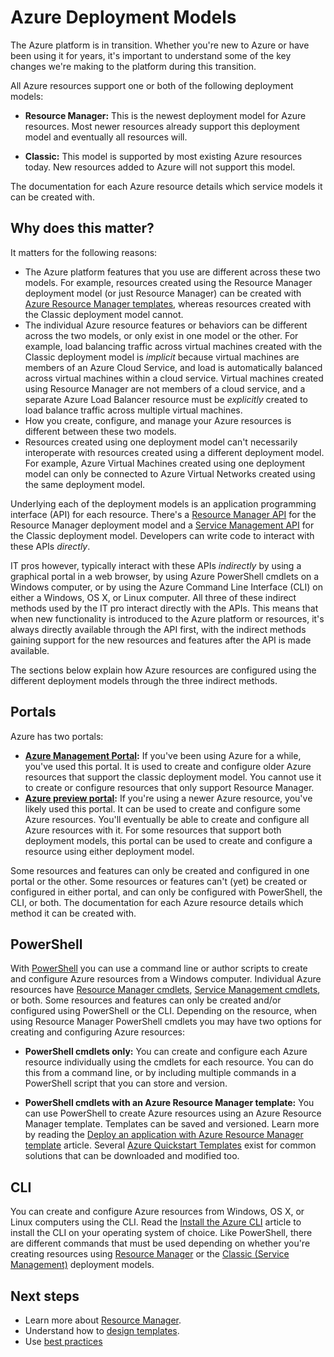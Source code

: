 <properties
   pageTitle="Resource Manager and Service Management (classic) deployment modes | Azure"
   description="Learn the differences between Resource Manager and classic deployment models."
   services="virtual-network"
   documentationCenter=""
   authors="telmosampaio"
   manager="carolz"
   editor=""
   tags="azure-resource-manager,azure-service-management"/>

<tags
	ms.service="virtual-network"
	ms.date="08/14/2015"
	wacn.date=""/>

# Azure Deployment Models

The Azure platform is in transition.  Whether you're new to Azure or have been using it for years, it's important to understand some of the key changes we're making to the platform during this transition.

All Azure resources support one or both of the following deployment models:

- **Resource Manager:** This is the newest deployment model for Azure resources. Most newer resources already support this deployment model and eventually all resources will.   
 
- **Classic:** This model is supported by most existing Azure resources today. New resources added to Azure will not support this model.

The documentation for each Azure resource details which service models it can be created with.

## Why does this matter? 

It matters for the following reasons:

- The Azure platform features that you use are different across these two models.  For example, resources created using the Resource Manager deployment model (or just Resource Manager) can be created with [Azure Resource Manager templates](/documentation/articles/resource-group-overview#template-deployment), whereas resources created with the Classic deployment model cannot.
- The individual Azure resource features or behaviors can be different across the two models, or only exist in one model or the other.  For example, load balancing traffic across virtual machines created with the Classic deployment model is *implicit* because virtual machines are members of an Azure Cloud Service, and load is automatically balanced across virtual machines within a cloud service. Virtual machines created using Resource Manager are not members of a cloud service, and a separate Azure Load Balancer resource must be *explicitly* created to load balance traffic across multiple virtual machines.  
- How you create, configure, and manage your Azure resources is different between these two models.
- Resources created using one deployment model can't necessarily interoperate with resources created using a different deployment model. For example, Azure Virtual Machines created using one deployment model can only be connected to Azure Virtual Networks created using the same deployment model.    

Underlying each of the deployment models is an application programming interface (API) for each resource.  There's a [Resource Manager API](https://msdn.microsoft.com/zh-cn/library/azure/dn948464.aspx) for the Resource Manager deployment model and a [Service Management API](https://msdn.microsoft.com/zh-cn/library/azure/ee460799.aspx) for the Classic deployment model. Developers can write code to interact with these APIs *directly*.  

IT pros however, typically interact with these APIs *indirectly* by using a graphical portal in a web browser, by using Azure PowerShell cmdlets on a Windows computer, or by using the Azure Command Line Interface (CLI) on either a Windows, OS X, or Linux computer. All three of these indirect methods used by the IT pro interact directly with the APIs. This means that when new functionality is introduced to the Azure platform or resources, it's always directly available through the API first, with the indirect methods gaining support for the new resources and features after the API is made available.  

The sections below explain how Azure resources are configured using the different deployment models through the three indirect methods.

## Portals
Azure has two portals:

- **[Azure Management Portal](https://manage.windowsazure.cn):** If you've been using Azure for a while, you've used this portal. It is used to create and configure older Azure resources that support the classic deployment model. You cannot use it to create or configure resources that only support Resource Manager. 
- **[Azure preview portal](http://azure.microsoft.comhttps://manage.windowsazure.cn):** If you're using a newer Azure resource, you've likely used this portal. It can be used to create and configure some Azure resources. You'll eventually be able to create and configure all Azure resources with it. For some resources that support both deployment models, this portal can be used to create and configure a resource using either deployment model. 

Some resources and features can only be created and configured in one portal or the other. Some resources or features can't (yet) be created or configured in either portal, and can only be configured with PowerShell, the CLI, or both. The documentation for each Azure resource details which method it can be created with. 

## PowerShell
With [PowerShell](/documentation/articles/powershell-install-configure) you can use a command line or author scripts to create and configure Azure resources from a Windows computer.  Individual Azure resources have [Resource Manager cmdlets](https://msdn.microsoft.com/zh-cn/library/azure/mt125356.aspx), [Service Management cmdlets](https://msdn.microsoft.com/zh-cn/library/azure/dn708504.aspx), or both.  Some resources and features can only be created and/or configured using PowerShell or the CLI. Depending on the resource, when using Resource Manager PowerShell cmdlets you may have two options for creating and configuring Azure resources:

- **PowerShell cmdlets only:** You can create and configure each Azure resource individually using the cmdlets for each resource. You can do this from a command line, or by including multiple commands in a PowerShell script that you can store and version.

- **PowerShell cmdlets with an Azure Resource Manager template:** You can use PowerShell to create Azure resources using an Azure Resource Manager template. Templates can be saved and versioned. Learn more by reading the [Deploy an application with Azure Resource Manager template](/documentation/articles/resource-group-template-deploy) article. Several [Azure Quickstart Templates](http://azure.microsoft.com/documentation/templates/) exist for common solutions that can be downloaded and modified too.

## CLI
You can create and configure Azure resources from Windows, OS X, or Linux computers using the CLI.  Read the [Install the Azure CLI](/documentation/articles/xplat-cli-install) article to install the CLI on your operating system of choice. Like PowerShell, there are different commands that must be used depending on whether you're creating resources using [Resource Manager](/documentation/articles/xplat-cli-azure-resource-manager) or the [Classic (Service Management)](/documentation/articles/virtual-machines-command-line-tools) deployment models.

## Next steps

- Learn more about [Resource Manager](/resource-group-overview.md).
- Understand how to [design templates](/best-practices-resource-manager-design-templates/md).
- Use [best practices](/documentation/articles/best-practices-resource-manager-examples)

